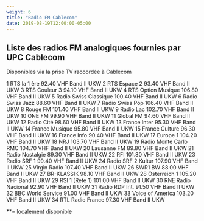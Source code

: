 ```yaml
---
weight: 6
title: "Radio FM Cablecom"
date: 2019-08-19T12:00:00-05:00
---
```

Liste des radios FM analogiques fournies par UPC Cablecom
---
Disponibles via la prise TV raccordée à Cablecom

1		RTS la 1 ère	92.40	VHF Band II	UKW
2		RTS Espace 2	93.40	VHF Band II	UKW
3		RTS Couleur 3	94.10	VHF Band II	UKW
4		RTS Option Musique	106.80	VHF Band II	UKW
5		Radio Swiss Classique	100.40	VHF Band II	UKW
6		Radio Swiss Jazz	88.60	VHF Band II	UKW
7		Radio Swiss Pop	106.40	VHF Band II	UKW
8		Rouge FM	101.40	VHF Band II	UKW
9		Radio Lac	102.70	VHF Band II	UKW
10	ONE FM	99.90	VHF Band II	UKW
11	Global FM	94.60	VHF Band II	UKW
12	Radio Cité	98.60	VHF Band II	UKW
13	France Inter	95.30	VHF Band II	UKW
14	France Musique	95.80	VHF Band II	UKW
15	France Culture	96.30	VHF Band II	UKW
16	France Info	90.40	VHF Band II	UKW
17	Europe 1	104.20	VHF Band II	UKW
18	NRJ	103.70	VHF Band II	UKW
19	Radio Monte Carlo RMC	104.70	VHF Band II	UKW
20	Lausanne FM	89.80	VHF Band II	UKW
21	Radio Nostalgie	89.30	VHF Band II	UKW
22	RFI	101.80	VHF Band II	UKW
23	Radio SRF 1	99.40	VHF Band II	UKW
24	Radio SRF 2 Kultur	107.90	VHF Band II	UKW
25	Virgin Radio	107.40	VHF Band II	UKW
26	SWR1 BW	88.00	VHF Band II	UKW
27	BR-KLASSIK	98.10	VHF Band II	UKW
28	Österreich 1	105.20	VHF Band II	UKW
29	RSI 1 (Rete 1)	101.00	VHF Band II	UKW
30	RNE Radio Nacional	92.90	VHF Band II	UKW
31	Radio RDP Int.	91.50	VHF Band II	UKW
32	BBC World Service	91.00	VHF Band II	UKW
33	Voice of America	103.20	VHF Band II	UKW
34	RTL Radio France	97.30	VHF Band II	UKW

**= localement disponible
